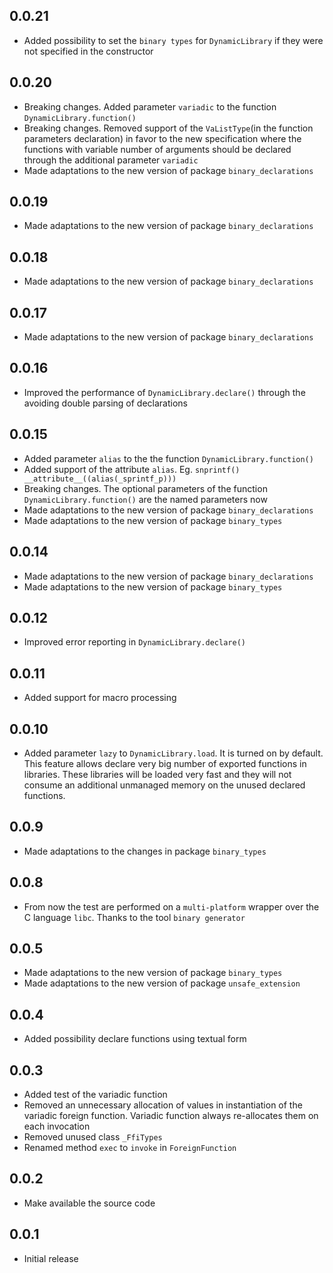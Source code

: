 ## 0.0.21

- Added possibility to set the `binary types` for `DynamicLibrary` if they were not specified in the constructor

## 0.0.20

- Breaking changes. Added parameter `variadic` to the function `DynamicLibrary.function()`
- Breaking changes. Removed support of the `VaListType`(in the function parameters declaration) in favor to the new specification where the functions with variable number of arguments should be declared through the additional parameter `variadic`
- Made adaptations to the new version of package `binary_declarations`

## 0.0.19

- Made adaptations to the new version of package `binary_declarations`

## 0.0.18

- Made adaptations to the new version of package `binary_declarations`

## 0.0.17

- Made adaptations to the new version of package `binary_declarations`

## 0.0.16

- Improved the performance of `DynamicLibrary.declare()` through the avoiding double parsing of declarations

## 0.0.15

- Added parameter `alias` to the the function `DynamicLibrary.function()`
- Added support of the attribute `alias`. Eg. `snprintf() __attribute__((alias(_sprintf_p)))` 
- Breaking changes. The optional parameters of the function `DynamicLibrary.function()` are the named parameters now
- Made adaptations to the new version of package `binary_declarations`
- Made adaptations to the new version of package `binary_types`

## 0.0.14

- Made adaptations to the new version of package `binary_declarations`
- Made adaptations to the new version of package `binary_types`

## 0.0.12

- Improved error reporting in `DynamicLibrary.declare()`

## 0.0.11

- Added support for macro processing

## 0.0.10

- Added parameter `lazy` to `DynamicLibrary.load`. It is turned on by default. This feature allows declare very big number of exported functions in libraries. These libraries will be loaded very fast and they will not consume an additional unmanaged memory on the unused declared functions.

## 0.0.9

- Made adaptations to the changes in package `binary_types` 

## 0.0.8

- From now the test are performed on a `multi-platform` wrapper over the C language `libc`. Thanks to the tool `binary generator`

## 0.0.5

- Made adaptations to the new version of package `binary_types`
- Made adaptations to the new version of package `unsafe_extension`

## 0.0.4

- Added possibility declare functions using textual form

## 0.0.3

- Added test of the variadic function
- Removed an unnecessary allocation of values in instantiation of the variadic foreign function. Variadic function always re-allocates them on each invocation
- Removed unused class `_FfiTypes`
- Renamed method `exec` to `invoke` in `ForeignFunction`

## 0.0.2

- Make available the source code

## 0.0.1

- Initial release

